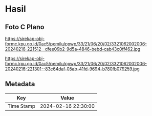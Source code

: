 # Hasil

## Foto C Plano

https://sirekap-obj-formc.kpu.go.id/0ac5/pemilu/ppwp/33/21/06/20/02/3321062002006-20240216-221512--dfee09b2-9d5a-4846-bebd-cab43c0ff462.jpg

https://sirekap-obj-formc.kpu.go.id/0ac5/pemilu/ppwp/33/21/06/20/02/3321062002006-20240216-221301--83c64daf-05ab-41fd-9694-b780fb079259.jpg


## Metadata

| Key        | Value               |
| ---------- | ------------------- |
| Time Stamp | 2024-02-16 22:30:00 |



